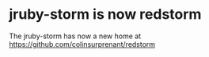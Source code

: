 # jruby-storm is now redstorm

The jruby-storm has now a new home at https://github.com/colinsurprenant/redstorm